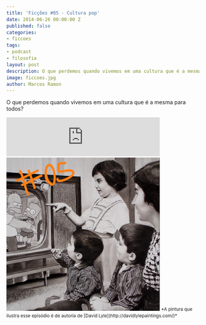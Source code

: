 ```yaml
---
title: 'Ficções #05 - Cultura pop'
date: 2014-06-26 00:00:00 Z
published: false
categories:
- ficcoes
tags:
- podcast
- filosofia
layout: post
description: O que perdemos quando vivemos em uma cultura que é a mesma para todos?
image: ficcoes.jpg
author: Marcos Ramon
---
```


O que perdemos quando vivemos em uma cultura que é a mesma para todos?
     
<iframe src="https://anchor.fm/podcastficcoes/embed/episodes/Cultura-pop-e47jcv/a-aggkvr" height="102px" width="400px" frameborder="0" scrolling="no"></iframe>

<img src="/assets/images/05_50.png" height="400" width="400" alt="David Lyle">
<small>*A pintura que ilustra esse episódio é de autoria de [David Lyle](http://davidlylepaintings.com/)*</small>
